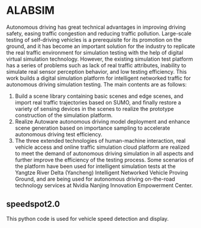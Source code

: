 # ALABSIM
Autonomous driving has great technical advantages in improving driving safety, easing traffic congestion and reducing traffic pollution. Large-scale testing of self-driving vehicles is a prerequisite for its promotion on the ground, and it has become an important solution for the industry to replicate the real traffic environment for simulation testing with the help of digital virtual simulation technology. However, the existing simulation test platform has a series of problems such as lack of real traffic attributes, inability to simulate real sensor perception behavior, and low testing efficiency. This work builds a digital simulation platform for intelligent networked traffic for autonomous driving simulation testing. The main contents are as follows: 
1. Build a scene library containing basic scenes and edge scenes, and import real traffic trajectories based on SUMO, and finally restore a variety of sensing devices in the scenes to realize the prototype construction of the simulation platform.
2. Realize Autoware autonomous driving model deployment and enhance scene generation based on importance sampling to accelerate autonomous driving test efficiency. 
3. The three extended technologies of human-machine interaction, real vehicle access and online traffic simulation cloud platform are realized to meet the demand of autonomous driving simulation in all aspects and further improve the efficiency of the testing process. 
Some scenarios of the platform have been used for intelligent simulation tests at the Yangtze River Delta (Yancheng) Intelligent Networked Vehicle Proving Ground, and are being used for autonomous driving on-the-road technology services at Nvidia Nanjing Innovation Empowerment Center.
## speedspot2.0
This python code is used for vehicle speed detection and display.
